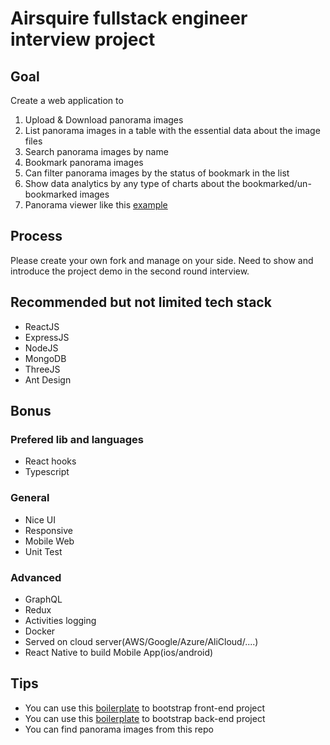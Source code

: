 # Airsquire fullstack engineer interview project

## Goal

Create a web application to 

  1. Upload & Download panorama images
  2. List panorama images in a table with the essential data about the image files
  3. Search panorama images by name
  4. Bookmark panorama images
  5. Can filter panorama images by the status of bookmark in the list
  6. Show data analytics by any type of charts about the bookmarked/un-bookmarked images
  7. Panorama viewer like this [example](https://threejs.org/examples/webgl_panorama_equirectangular.html)

## Process 

Please create your own fork and manage on your side. 
Need to show and introduce the project demo in the second round interview.

## Recommended but not limited tech stack

- ReactJS
- ExpressJS
- NodeJS
- MongoDB
- ThreeJS
- Ant Design

## Bonus

### Prefered lib and languages
- React hooks
- Typescript

### General
- Nice UI
- Responsive
- Mobile Web
- Unit Test

### Advanced
- GraphQL
- Redux
- Activities logging
- Docker
- Served on cloud server(AWS/Google/Azure/AliCloud/....)
- React Native to build Mobile App(ios/android)

## Tips

- You can use this [boilerplate](https://github.com/AirGo3D/frontend-boilerplate) to bootstrap front-end project
- You can use this [boilerplate](https://github.com/AirGo3D/nodejs-boilerplate) to bootstrap back-end project
- You can find panorama images from this repo
